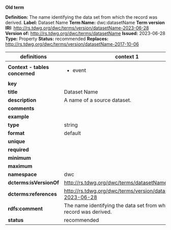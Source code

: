 **Old term**

**Definition:** The name identifying the data set from which the record was derived.
**Label:** Dataset Name
**Term Name:** dwc:datasetName
**Term version IRI:** http://rs.tdwg.org/dwc/terms/version/datasetName-2023-06-28
**Version of:** http://rs.tdwg.org/dwc/terms/datasetName
**Issued:** 2023-06-28
**Type:** Property
**Status:** recommended
**Replaces:** http://rs.tdwg.org/dwc/terms/version/datasetName-2017-10-06


| definitions | context 1 |
|-|-|
| **Context - tables concerned** | <ul><li>event</li></ul> |
| **key** |  |
| **title** | Dataset Name |
| **description** | A name of a source dataset. |
| **comments** |  |
| **example** |  |
| **type** | string |
| **format** | default |
| **unique** |  |
| **required** |  |
| **minimum** |  |
| **maximum** |  |
| **namespace** | dwc |
| **dcterms:isVersionOf** | http://rs.tdwg.org/dwc/terms/datasetName |
| **dcterms:references** | http://rs.tdwg.org/dwc/terms/version/datasetName-2023-06-28 |
| **rdfs:comment** | The name identifying the data set from which the record was derived. |
| **status** | recommended |
